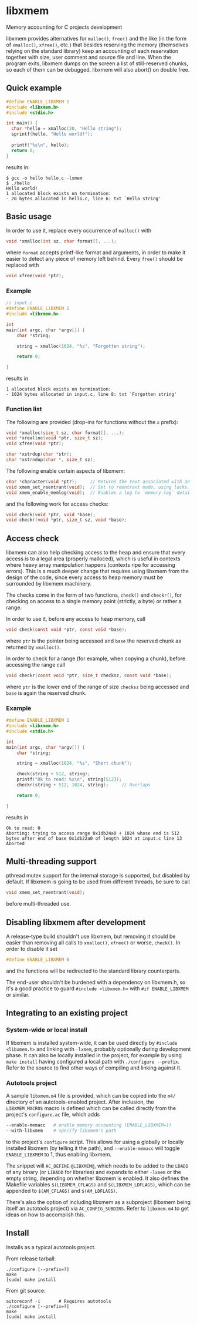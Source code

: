 # libxmem
Memory accounting for C projects development

libxmem provides alternatives for `malloc()`, `free()` and the like (in the form of `xmalloc()`, `xfree()`, etc.)
that besides reserving the memory (themselves relying on the standard library) keep an accounting of each reservation
together with size, user comment and source file and line. When the program exits, libxmem dumps on the screen a list
of still-reserved chunks, so each of them can be debugged. libxmem will also abort() on double free.

## Quick example
```C
#define ENABLE_LIBXMEM 1
#include <libxmem.h>
#include <stdio.h>

int main() {
  char *hello = xmalloc(20, "Hello string");
  sprintf(hello, "Hello world!");
  
  printf("%s\n", hello);
  return 0;
}
```
results in:
```
$ gcc -o hello hello.c -lxmem
$ ./hello
Hello world!
1 allocated block exists on termination:
- 20 bytes allocated in hello.c, line 6: txt `Hello string'
```

## Basic usage
In order to use it, replace every occurrence of `malloc()` with

```C
void *xmalloc(int sz, char format[], ...);
```

where `format` accepts printf-like format and arguments, in order to make it easier to detect any piece of memory left
behind. Every `free()` should be replaced with

```C
void xfree(void *ptr);
```

### Example
```C
// input.c
#define ENABLE_LIBXMEM 1
#include <libxmem.h>

int
main(int argc, char *argv[]) {
    char *string;

    string = xmalloc(1024, "%s", "Forgotten string");

    return 0;

}
```
results in
```
1 allocated block exists on termination:
- 1024 bytes allocated in input.c, line 8: txt `Forgotten string'
```

### Function list
The following are provided (drop-ins for functions without the `x` prefix):
```C
void *xmalloc(size_t sz, char format[], ...);
void *xrealloc(void *ptr, size_t sz);
void xfree(void *ptr);

char *xstrdup(char *str);
char *xstrndup(char *, size_t sz);
```
The following enable certain aspects of libxmem:
```C
char *character(void *ptr);     // Returns the text associated with an allocation
void xmem_set_reentrant(void);  // Set to reentrant mode, using locks. Essential for multithreading.
void xmem_enable_memlog(void);  // Enables a log to `memory.log` detailing every operation for debugging.
```
and the following work for access checks:
```C
void check(void *ptr, void *base);
void checkr(void *ptr, size_t sz, void *base);
```

## Access check
libxmem can also help checking access to the heap and ensure that every access is to a legal area (properly malloced),
which is useful in contexts where heavy array manipulation happens (contexts ripe for accessing errors). This is a much
deeper change that requires using libxmem from the design of the code, since every access to heap memory must be
surrounded by libxmem machinery.

The checks come in the form of two functions, `check()` and `checkr()`, for checking on access to a single memory point
(strictly, a byte) or rather a range.

In order to use it, before any access to heap memory, call
```C
void check(const void *ptr, const void *base);
```
where `ptr` is the pointer being accessed and `base` the reserved chunk as returned by `xmalloc()`.

In order to check for a range (for example, when copying a chunk), before accessing the range call
```C
void checkr(const void *ptr, size_t checksz, const void *base);
```
where `ptr` is the lower end of the range of size `checksz` being accessed and `base` is again the reserved chunk.

### Example
```C
#define ENABLE_LIBXMEM 1
#include <libxmem.h>
#include <stdio.h>

int
main(int argc, char *argv[]) {
    char *string;

    string = xmalloc(1024, "%s", "Short chunk");

    check(string + 512, string);
    printf("Ok to read: %x\n", string[512]);
    checkr(string + 512, 1024, string);     // Overlaps

    return 0;

}

```
results in
```
Ok to read: 0
Aborting: trying to access range 0x1db24a0 + 1024 whose end is 512 bytes after end of base 0x1db22a0 of length 1024 at input.c line 13
Aborted
```

## Multi-threading support
pthread mutex support for the internal storage is supported, but disabled by default. If libxmem is
going to be used from different threads, be sure to call
```C
void xmem_set_reentrant(void);
```
before multi-threaded use.

## Disabling libxmem after development
A release-type build shouldn't use libxmem, but removing it should be easier than removing all calls
to `xmalloc()`, `xfree()` or worse, `check()`. In order to disable it set
```C
#define ENABLE_LIBXMEM 0
```
and the functions will be redirected to the standard library counterparts.

The end-user shouldn't be burdened with a dependency on libxmem.h, so it's a good practice to guard
`#include <libxmem.h>` with `#if ENABLE_LIBXMEM` or similar.

## Integrating to an existing project

### System-wide or local install
If libxmem is installed system-wide, it can be used directly by `#include <libxmem.h>` and linking with `-lxmem`,
probably optionally during development phase. It can also be locally installed in the project, for example by using
`make install` having configured a local path with `./configure --prefix`. Refer to the source to find other ways of
compiling and linking against it.

### Autotools project
A sample `libxmem.m4` file is provided, which can be copied into the `m4/` directory of an autotools-enabled project.
After inclusion, the `LIBXMEM_MACROS` macro is defined which can be called directly from the project's `configure.ac`
file, which adds
```sh
--enable-memacc   # enable memory accounting (ENABLE_LIBXMEM=1)
--with-libxmem    # specify libxmem's path
```
to the project's `configure` script. This allows for using a globally or locally installed libxmem (by telling it the
path), and `--enable-memacc` will toggle `ENABLE_LIBXMEM` to 1, thus enabling libxmem.

The snippet will `AC_DEFINE` `@LIBXMEM@`, which needs to be added to the `LDADD` of any binary (or `LIBADD` for
libraries) and expands to either `-lxmem` or the empty string, depending on whether libxmem is enabled. It also
defines the Makefile variables `$(LIBXMEM_CFLAGS)` and `$(LIBXMEM_LDFLAGS)`, which can be appended to
`$(AM_CFLAGS)` and `$(AM_LDFLAGS)`.

There's also the option of including libxmem as a subproject (libxmem being itself an autotools project) via
`AC_CONFIG_SUBDIRS`. Refer to `libxmem.m4` to get ideas on how to accomplish this.

## Install
Installs as a typical autotools project.

From release tarball:
```
./configure [--prefix=?]
make
[sudo] make install
```

From git source:
```
autoreconf -i       # Requires autotools
./configure [--prefix=?]
make
[sudo] make install
```
